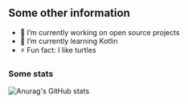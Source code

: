 ## Some other information

- 🔭 I’m currently working on open source projects
- 🌱 I’m currently learning Kotlin
- ⚡ Fun fact: I like turtles

### Some stats
![Anurag's GitHub stats](https://github-readme-stats.vercel.app/api?username=zFlxw&count_private=true&show_icons=true&theme=dracula)

<!--
**zFlxw/zFlxw** is a ✨ _special_ ✨ repository because its `README.md` (this file) appears on your GitHub profile.

Here are some ideas to get you started:

- 🔭 I’m currently working on ...
- 🌱 I’m currently learning ...
- 👯 I’m looking to collaborate on ...
- 🤔 I’m looking for help with ...
- 💬 Ask me about ...
- 📫 How to reach me: ...
- 😄 Pronouns: ...
- ⚡ Fun fact: ...
-->

